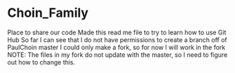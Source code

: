 # Choin_Family
Place to share our code
Made this read me file to try to learn how to use Git Hub
So far I can see that I do not have permissions to create a branch off of PaulChoin master
I could only make a fork, so for now I will work in the fork
NOTE: The files in my fork do not update with the master, so I need to figure out how to 
change this.
